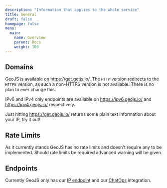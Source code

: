 ```yaml
---
description: "Information that applies to the whole service"
title: General
draft: false
homepage: false
menu:
  main:
    name: Overview
    parent: Docs
    weight: 100
---
```


## Domains

GeoJS is available on https://get.getjs.io/. The `HTTP` version redirects to the `HTTPS` version, as such a non-HTTPS version is not available. There is no plan to ever change this.

IPv6 and IPv4 only endpoints are available on https://ipv6.geojs.io/ and https://ipv4.geojs.io/ respectively.

Just hitting https://get.geojs.io/ returns some plain text information about your IP, try it out!

## Rate Limits

As it currently stands GeoJS has no rate limits and doesn't require any to be implemented. Should rate limits be required advanced warning will be given.

## Endpoints

Currently GeoJS only has our [IP endpoint](/docs/endpoints/) and our [ChatOps](/docs/chatops/) integration.
